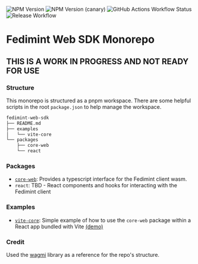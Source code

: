 ![NPM Version](https://img.shields.io/npm/v/%40fedimint%2Fcore-web)
![NPM Version (canary)](https://img.shields.io/npm/v/%40fedimint%2Fcore-web/canary)
![GitHub Actions Workflow Status](https://img.shields.io/github/actions/workflow/status/fedimint/fedimint-web-sdk/.github%2Fworkflows%2Fdeploy-preview.yml?label=example%20deployed%20to%20github%20pages&link=https%3A%2F%2Ffedimint.github.io%2Ffedimint-web-sdk%2F)
![Release Workflow](https://img.shields.io/github/actions/workflow/status/fedimint/fedimint-web-sdk/.github%2Fworkflows%2Frelease.yml?label=release%20workflow)

# Fedimint Web SDK Monorepo

## THIS IS A WORK IN PROGRESS AND NOT READY FOR USE

### Structure

This monorepo is structured as a pnpm workspace. There are some helpful scripts in the root `package.json` to help manage the workspace.

```bash
fedimint-web-sdk
├── README.md
├── examples
│   └── vite-core
└── packages
    ├── core-web
    └── react
```

### Packages

- [`core-web`](./packages/core-web/README.md): Provides a typescript interface for the Fedimint client wasm.
- `react`: TBD - React components and hooks for interacting with the Fedimint client

### Examples

- [`vite-core`](./examples/vite-core/README.md): Simple example of how to use the `core-web` package within a React app bundled with Vite [(demo)](https://fedimint.github.io/fedimint-web-sdk/)

### Credit

Used the [wagmi](https://github.com/wevm/wagmi) library as a reference for the repo's structure.
